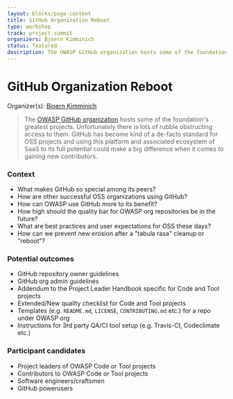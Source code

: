 ```yaml
---
layout: blocks/page-content
title: GitHub Organization Reboot
type: workshop
track: project-summit
organizers: Bjoern Kimminich
status: featured
description: The OWASP GitHub organization hosts some of the foundation's greatest projects. Unfortunately there is lots of rubble obstructing access to them. 
---
```


# GitHub Organization Reboot

Organizer(s): [Bjoern Kimminich](../Participants/Bjoern-Kimminich.html)

> The [OWASP GitHub organization](https://github.com/owasp) hosts some
> of the foundation's greatest projects. Unfortunately there is lots of
> rubble obstructing access to them. GitHub has become kind of a
> de-facto standard for OSS projects and using this platform and
> associated ecosystem of SaaS to its full potential could make a big
> difference when it comes to gaining new contributors.

### Context

* What makes GitHub so special among its peers?
* How are other successful OSS organizations using GitHub?
* How can OWASP use GitHub more to its benefit?
* How high should the quality bar for OWASP org repositories be in the
  future?
* What are best practices and user expectations for OSS these days?
* How can we prevent new erosion after a "tabula rasa" cleanup or
  "reboot"?

### Potential outcomes

* GitHub repository owner guidelines
* GitHub org admin guidelines
* Addendum to the Project Leader Handbook specific for Code and Tool
  projects
* Extended/New quality checklist for Code and Tool projects
* Templates (e.g. `README.md`, `LICENSE`, `CONTRIBUTING.md` etc.) for a
  repo under OWASP org
* Instructions for 3rd party QA/CI tool setup (e.g. Travis-CI,
  Codeclimate etc.)

### Participant candidates

* Project leaders of OWASP Code or Tool projects
* Contributors to OWASP Code or Tool projects
* Software engineers/craftsmen
* GitHub powerusers
